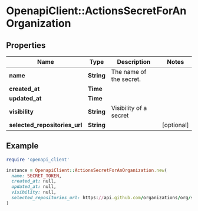 # OpenapiClient::ActionsSecretForAnOrganization

## Properties

| Name | Type | Description | Notes |
| ---- | ---- | ----------- | ----- |
| **name** | **String** | The name of the secret. |  |
| **created_at** | **Time** |  |  |
| **updated_at** | **Time** |  |  |
| **visibility** | **String** | Visibility of a secret |  |
| **selected_repositories_url** | **String** |  | [optional] |

## Example

```ruby
require 'openapi_client'

instance = OpenapiClient::ActionsSecretForAnOrganization.new(
  name: SECRET_TOKEN,
  created_at: null,
  updated_at: null,
  visibility: null,
  selected_repositories_url: https://api.github.com/organizations/org/secrets/my_secret/repositories
)
```

